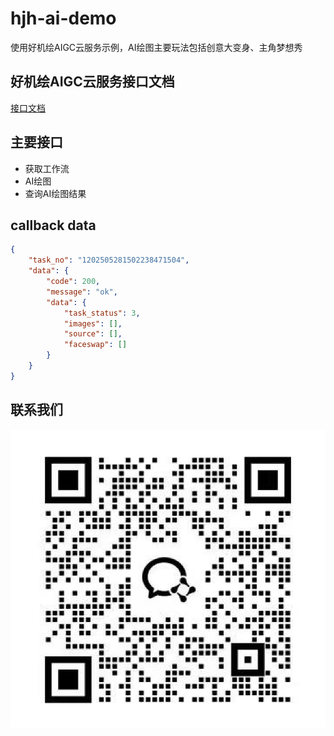 # hjh-ai-demo

使用好机绘AIGC云服务示例，AI绘图主要玩法包括创意大变身、主角梦想秀

## 好机绘AIGC云服务接口文档

[接口文档](https://cloud.wepromo.cn/openapi/index.html)

## 主要接口

* 获取工作流
* AI绘图
* 查询AI绘图结果

## callback data
```json
{
	"task_no": "1202505281502238471504",
	"data": {
        "code": 200,
        "message": "ok",
        "data": {
		    "task_status": 3,
		    "images": [],
		    "source": [],
		    "faceswap": []
        }
	}
}
```

## 联系我们

<img src="docs/WX20250529-163541@2x.png" alt="企业微信" align=center />
